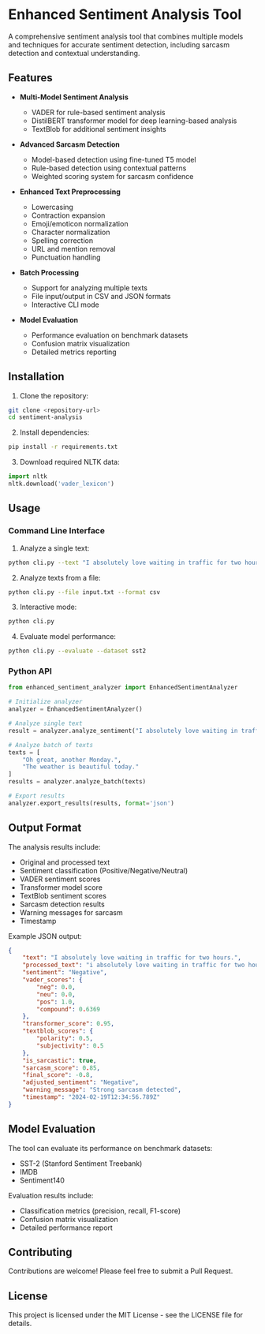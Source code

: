 # Enhanced Sentiment Analysis Tool

A comprehensive sentiment analysis tool that combines multiple models and techniques for accurate sentiment detection, including sarcasm detection and contextual understanding.

## Features

- **Multi-Model Sentiment Analysis**
  - VADER for rule-based sentiment analysis
  - DistilBERT transformer model for deep learning-based analysis
  - TextBlob for additional sentiment insights

- **Advanced Sarcasm Detection**
  - Model-based detection using fine-tuned T5 model
  - Rule-based detection using contextual patterns
  - Weighted scoring system for sarcasm confidence

- **Enhanced Text Preprocessing**
  - Lowercasing
  - Contraction expansion
  - Emoji/emoticon normalization
  - Character normalization
  - Spelling correction
  - URL and mention removal
  - Punctuation handling

- **Batch Processing**
  - Support for analyzing multiple texts
  - File input/output in CSV and JSON formats
  - Interactive CLI mode

- **Model Evaluation**
  - Performance evaluation on benchmark datasets
  - Confusion matrix visualization
  - Detailed metrics reporting

## Installation

1. Clone the repository:
```bash
git clone <repository-url>
cd sentiment-analysis
```

2. Install dependencies:
```bash
pip install -r requirements.txt
```

3. Download required NLTK data:
```python
import nltk
nltk.download('vader_lexicon')
```

## Usage

### Command Line Interface

1. Analyze a single text:
```bash
python cli.py --text "I absolutely love waiting in traffic for two hours."
```

2. Analyze texts from a file:
```bash
python cli.py --file input.txt --format csv
```

3. Interactive mode:
```bash
python cli.py
```

4. Evaluate model performance:
```bash
python cli.py --evaluate --dataset sst2
```

### Python API

```python
from enhanced_sentiment_analyzer import EnhancedSentimentAnalyzer

# Initialize analyzer
analyzer = EnhancedSentimentAnalyzer()

# Analyze single text
result = analyzer.analyze_sentiment("I absolutely love waiting in traffic for two hours.")

# Analyze batch of texts
texts = [
    "Oh great, another Monday.",
    "The weather is beautiful today."
]
results = analyzer.analyze_batch(texts)

# Export results
analyzer.export_results(results, format='json')
```

## Output Format

The analysis results include:

- Original and processed text
- Sentiment classification (Positive/Negative/Neutral)
- VADER sentiment scores
- Transformer model score
- TextBlob sentiment scores
- Sarcasm detection results
- Warning messages for sarcasm
- Timestamp

Example JSON output:
```json
{
    "text": "I absolutely love waiting in traffic for two hours.",
    "processed_text": "i absolutely love waiting in traffic for two hours",
    "sentiment": "Negative",
    "vader_scores": {
        "neg": 0.0,
        "neu": 0.0,
        "pos": 1.0,
        "compound": 0.6369
    },
    "transformer_score": 0.95,
    "textblob_scores": {
        "polarity": 0.5,
        "subjectivity": 0.5
    },
    "is_sarcastic": true,
    "sarcasm_score": 0.85,
    "final_score": -0.8,
    "adjusted_sentiment": "Negative",
    "warning_message": "Strong sarcasm detected",
    "timestamp": "2024-02-19T12:34:56.789Z"
}
```

## Model Evaluation

The tool can evaluate its performance on benchmark datasets:

- SST-2 (Stanford Sentiment Treebank)
- IMDB
- Sentiment140

Evaluation results include:
- Classification metrics (precision, recall, F1-score)
- Confusion matrix visualization
- Detailed performance report

## Contributing

Contributions are welcome! Please feel free to submit a Pull Request.

## License

This project is licensed under the MIT License - see the LICENSE file for details.
